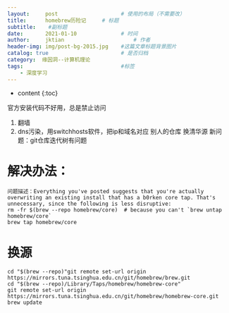 ```yaml
---
layout:     post   				    # 使用的布局（不需要改）
title:      homebrew历险记		# 标题 
subtitle:  	 #副标题
date:       2021-01-10 				# 时间
author:     jktian 						# 作者
header-img: img/post-bg-2015.jpg 	#这篇文章标题背景图片
catalog: true 						# 是否归档
category:  缘因洞--计算机理论
tags:								#标签
    - 深度学习
---
```

* content
{:toc}




官方安装代码不好用，总是禁止访问
1. 翻墙
2. dns污染，用switchhosts软件，把ip和域名对应
别人的仓库
换清华源
新问题：git仓库迭代树有问题
# 解决办法：
```
问题描述：Everything you've posted suggests that you're actually overwriting an existing install that has a b0rken core tap. That's unnecessary, since the following is less disruptive:
rm -fr $(brew --repo homebrew/core)  # because you can't `brew untap homebrew/core`
brew tap homebrew/core
```

# 换源
```
cd "$(brew --repo)"git remote set-url origin https://mirrors.tuna.tsinghua.edu.cn/git/homebrew/brew.git
cd "$(brew --repo)/Library/Taps/homebrew/homebrew-core"
git remote set-url origin https://mirrors.tuna.tsinghua.edu.cn/git/homebrew/homebrew-core.git brew update
```